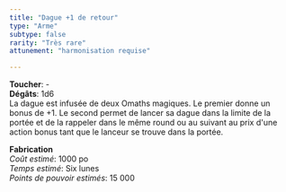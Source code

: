 ```yaml
---
title: "Dague +1 de retour"
type: "Arme"
subtype: false
rarity: "Très rare"
attunement: "harmonisation requise"  

---
```

**Toucher**: -     
**Dégâts**: 1d6     
La dague est infusée de deux Omaths magiques. Le premier donne un bonus de +1. Le second permet de lancer sa dague dans la limite de la portée et de la rappeler dans le même round ou au suivant au prix d'une action bonus tant que le lanceur se trouve dans la portée.  

**Fabrication**  
*Coût estimé*: 1000 po    
*Temps estimé*: Six lunes  
*Points de pouvoir estimés*: 15 000    
